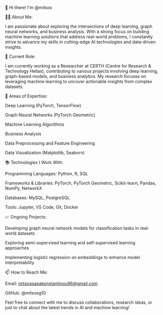 👋 Hi there! I'm @mitsos

👨‍💻 About Me:

I am passionate about exploring the intersections of deep learning, graph neural networks, and business analysis. With a strong focus on building machine learning solutions that address real-world problems, I constantly strive to advance my skills in cutting-edge AI technologies and data-driven insights.

🔬 Current Role:

I am currently working as a Researcher at CERTH (Centre for Research & Technology Hellas), contributing to various projects involving deep learning, graph-based models, and business analytics. My research focuses on leveraging machine learning to uncover actionable insights from complex datasets.

🧠 Areas of Expertise:

Deep Learning (PyTorch, TensorFlow)

Graph Neural Networks (PyTorch Geometric)

Machine Learning Algorithms

Business Analysis

Data Preprocessing and Feature Engineering

Data Visualization (Matplotlib, Seaborn)

📚 Technologies I Work With:

Programming Languages: Python, R, SQL

Frameworks & Libraries: PyTorch, PyTorch Geometric, Scikit-learn, Pandas, NumPy, NetworkX

Databases: MySQL, PostgreSQL

Tools: Jupyter, VS Code, Git, Docker

📈 Ongoing Projects:

Developing graph neural network models for classification tasks in real-world datasets

Exploring semi-supervised learning and self-supervised learning approaches

Implementing logistic regression on embeddings to enhance model interpretability

📫 How to Reach Me:

Email: mitsospapakonstantinou96@gmail.com

GitHub: @mitsosg10

Feel free to connect with me to discuss collaborations, research ideas, or just to chat about the latest trends in AI and machine learning!
